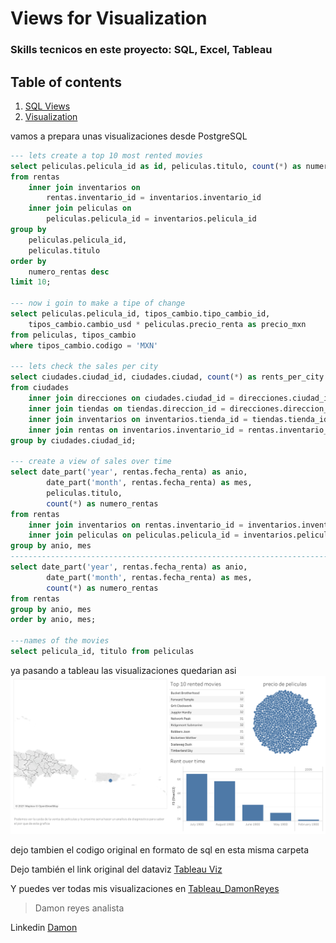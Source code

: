 # Views for Visualization 
### Skills tecnicos en este proyecto: SQL, Excel, Tableau

## Table of contents
1. [SQL Views](#introduction)
2. [Visualization](#paragraph1)

vamos a prepara unas visualizaciones desde PostgreSQL <a name="introduction"></a>
```sql
--- lets create a top 10 most rented movies
select peliculas.pelicula_id as id, peliculas.titulo, count(*) as numero_rentas
from rentas
	inner join inventarios on
		rentas.inventario_id = inventarios.inventario_id
	inner join peliculas on
		peliculas.pelicula_id = inventarios.pelicula_id
group by
	peliculas.pelicula_id,
	peliculas.titulo
order by
	numero_rentas desc
limit 10;

--- now i goin to make a tipe of change
select peliculas.pelicula_id, tipos_cambio.tipo_cambio_id, 
	tipos_cambio.cambio_usd * peliculas.precio_renta as precio_mxn
from peliculas, tipos_cambio
where tipos_cambio.codigo = 'MXN'

--- lets check the sales per city
select ciudades.ciudad_id, ciudades.ciudad, count(*) as rents_per_city
from ciudades
	inner join direcciones on ciudades.ciudad_id = direcciones.ciudad_id
	inner join tiendas on tiendas.direccion_id = direcciones.direccion_id
	inner join inventarios on inventarios.tienda_id = tiendas.tienda_id
	inner join rentas on inventarios.inventario_id = rentas.inventario_id
group by ciudades.ciudad_id;

--- create a view of sales over time
select date_part('year', rentas.fecha_renta) as anio,
		date_part('month', rentas.fecha_renta) as mes,
		peliculas.titulo, 
		count(*) as numero_rentas
from rentas
	inner join inventarios on rentas.inventario_id = inventarios.inventario_id
	inner join peliculas on peliculas.pelicula_id = inventarios.pelicula_id
group by anio, mes
------------------------------------------------------------------------------
select date_part('year', rentas.fecha_renta) as anio,
		date_part('month', rentas.fecha_renta) as mes,
		count(*) as numero_rentas
from rentas
group by anio, mes
order by anio, mes;

---names of the movies
select pelicula_id, titulo from peliculas
```
ya pasando a tableau las visualizaciones quedarian asi <a name="paragraph1"></a>
![Image 1](https://github.com/DamonReyes/Portfolio_Projects/blob/main/Screenshots/Dashboard%201%20(1).png)


dejo tambien el codigo original en formato de sql en esta misma carpeta

Dejo también el link original del dataviz [Tableau Viz](https://public.tableau.com/profile/damon.reyes#!/vizhome/SQL_routine/Dashboard1)

Y puedes ver todas mis visualizaciones en [Tableau_DamonReyes](https://public.tableau.com/profile/damon.reyes#!/vizhome/SQL_routine/Dashboard1)

> Damon reyes analista

Linkedin [Damon](https://www.linkedin.com/in/damon-reyes/)
